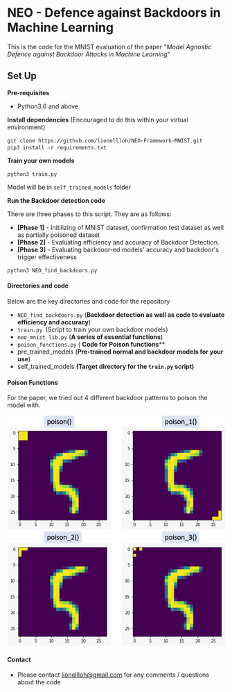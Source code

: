 # NEO - Defence against Backdoors in Machine Learning

 This is the code for the MNIST evaluation of the paper "*Model Agnostic Defence against Backdoor Attacks in Machine Learning*"

## Set Up

**Pre-requisites**

- Python3.6 and above 

**Install dependencies** (Encouraged to do this within your virtual environment)

```shell
git clone https://github.com/lionellloh/NEO-Framework-MNIST.git
pip3 install -r requirements.txt
```

**Train your own models**

```shell
python3 train.py
```

Model will be in `self_trained_models` folder

**Run the Backdoor detection code**

There are three phases to this script. They are as follows: 

- **[Phase 1]** - Initilizing of MNIST dataset, confirmation test dataset as well as partially poisoned dataset
- **[Phase 2]** - Evaluating efficiency and accuracy of Backdoor Detection.
- **[Phase 3]** - Evaluating backdoor-ed models' accuracy and backdoor's trigger effectiveness

```shell
python3 NEO_find_backdoors.py
```



#### Directories and code

Below are the key directories and code for the repository

- `NEO_find_backdoors.py`  (**Backdoor detection as well as code to evaluate efficiency and accuracy**)
- `train.py `(Script to train your own backdoor models)
- `neo_mnist_lib.py` (**A series of essential functions**)
- `poison_functions.py` ( **Code for Poison functions****
- pre_trained_models (**Pre-trained normal and backdoor models for your use**)
-  self_trained_models **(Target directory for the `train.py` script)**
  

#### Poison Functions 

For the paper, we tried out 4 different backdoor patterns to poison the model with. 

![poison_functions](assets/poison_functions.jpg)



#### Contact 

- Please contact lionellloh@gmail.com for any comments / questions about the code 


